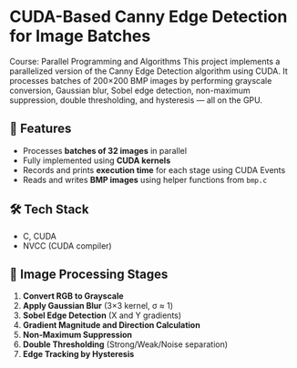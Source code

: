 # CUDA-Based Canny Edge Detection for Image Batches

Course: Parallel Programming and Algorithms
This project implements a parallelized version of the Canny Edge Detection algorithm using CUDA. It processes batches of 200×200 BMP images by performing grayscale conversion, Gaussian blur, Sobel edge detection, non-maximum suppression, double thresholding, and hysteresis — all on the GPU.

## 🔧 Features

- Processes **batches of 32 images** in parallel
- Fully implemented using **CUDA kernels**
- Records and prints **execution time** for each stage using CUDA Events
- Reads and writes **BMP images** using helper functions from `bmp.c`

## 🛠️ Tech Stack

- C, CUDA
- NVCC (CUDA compiler)

## 🧪 Image Processing Stages

1. **Convert RGB to Grayscale**
2. **Apply Gaussian Blur** (3×3 kernel, σ ≈ 1)
3. **Sobel Edge Detection** (X and Y gradients)
4. **Gradient Magnitude and Direction Calculation**
5. **Non-Maximum Suppression**
6. **Double Thresholding** (Strong/Weak/Noise separation)
7. **Edge Tracking by Hysteresis**
